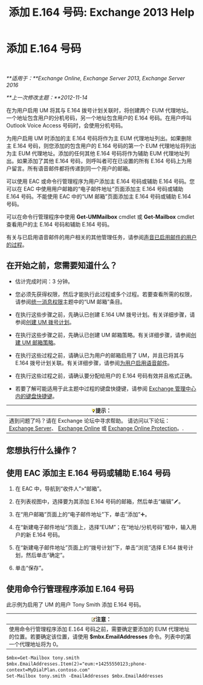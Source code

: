 ﻿---
title: '添加 E.164 号码: Exchange 2013 Help'
TOCTitle: 添加 E.164 号码
ms:assetid: fab86207-be03-40ef-9fea-045a50f3d122
ms:mtpsurl: https://technet.microsoft.com/zh-cn/library/JJ662762(v=EXCHG.150)
ms:contentKeyID: 50556699
ms.date: 01/11/2018
mtps_version: v=EXCHG.150
ms.translationtype: HT
---

# 添加 E.164 号码

 

_**适用于：**Exchange Online, Exchange Server 2013, Exchange Server 2016_

_**上一次修改主题：**2012-11-14_

在为用户启用 UM 将其与 E.164 拨号计划关联时，将创建两个 EUM 代理地址。一个地址包含用户的分机号码，另一个地址包含用户的 E.164 号码。在用户呼叫 Outlook Voice Access 号码时，会使用分机号码。

为用户启用 UM 时添加的主 E.164 号码将作为主 EUM 代理地址列出。如果删除主 E.164 号码，则您添加的包含用户的 E.164 号码的第一个 EUM 代理地址将列出为主 EUM 代理地址。添加的任何其他 E.164 号码将作为辅助 EUM 代理地址列出。如果添加了其他 E.164 号码，则呼叫者可在已设置的所有 E.164 号码上为用户留言。所有语音邮件都将传递到同一个用户的邮箱。

可以使用 EAC 或命令行管理程序为用户添加主 E.164 号码或辅助 E.164 号码。您可以在 EAC 中使用用户邮箱的“电子邮件地址”页面添加主 E.164 号码或辅助 E.164 号码。不能使用 EAC 中的“UM 邮箱”页面添加主 E.164 号码或辅助 E.164 号码。

可以在命令行管理程序中使用 **Get-UMMailbox** cmdlet 或 **Get-Mailbox** cmdlet 查看用户的主 E.164 号码和辅助 E.164 号码。

有关与已启用语音邮件的用户相关的其他管理任务，请参阅[声音已启用邮件的用户的过程](voice-mail-enabled-user-procedures-exchange-2013-help.md)。

## 在开始之前，您需要知道什么？

  - 估计完成时间：3 分钟。

  - 您必须先获得权限，然后才能执行此过程或多个过程。若要查看所需的权限，请参阅[统一消息权限](unified-messaging-permissions-exchange-2013-help.md)主题中的“UM 邮箱”条目。

  - 在执行这些步骤之前，先确认已创建 E.164 UM 拨号计划。有关详细步骤，请参阅[创建 UM 拨号计划](create-a-um-dial-plan-exchange-2013-help.md)。

  - 在执行这些步骤之前，先确认已创建 UM 邮箱策略。有关详细步骤，请参阅[创建 UM 邮箱策略](create-a-um-mailbox-policy-exchange-2013-help.md)。

  - 在执行这些过程之前，请确认已为用户的邮箱启用了 UM，并且已将其与 E.164 拨号计划关联。有关详细步骤，请参阅[为用户启用语音邮件](enable-a-user-for-voice-mail-exchange-2013-help.md)。

  - 在执行这些过程之前，请确认要分配给用户的 E.164 号码有效并且格式正确。

  - 若要了解可能适用于此主题中过程的键盘快捷键，请参阅 [Exchange 管理中心内的键盘快捷键](keyboard-shortcuts-in-the-exchange-admin-center-exchange-online-protection-help.md)。

<table>
<thead>
<tr class="header">
<th><img src="images/Bb124558.tip(EXCHG.150).gif" title="提示" alt="提示" />提示：</th>
</tr>
</thead>
<tbody>
<tr class="odd">
<td>遇到问题了吗？请在 Exchange 论坛中寻求帮助。 请访问以下论坛：<a href="https://go.microsoft.com/fwlink/p/?linkid=60612">Exchange Server</a>、 <a href="https://go.microsoft.com/fwlink/p/?linkid=267542">Exchange Online</a> 或 <a href="https://go.microsoft.com/fwlink/p/?linkid=285351">Exchange Online Protection</a>。.</td>
</tr>
</tbody>
</table>


## 您想执行什么操作？

## 使用 EAC 添加主 E.164 号码或辅助 E.164 号码

1.  在 EAC 中，导航到“收件人”\>“邮箱”。

2.  在列表视图中，选择要为其添加 E.164 号码的邮箱，然后单击“编辑”![编辑图标](images/Bb124582.6f53ccb2-1f13-4c02-bea0-30690e6ea71d(EXCHG.150).gif "编辑图标")。

3.  在“用户邮箱”页面上的“电子邮件地址”下，单击“添加”![添加图标](images/JJ218640.c1e75329-d6d7-4073-a27d-498590bbb558(EXCHG.150).gif "添加图标")。

4.  在“新建电子邮件地址”页面上，选择“EUM”；在“地址/分机号码”框中，输入用户的新 E.164 号码。

5.  在“新建电子邮件地址”页面上的“拨号计划”下，单击“浏览”选择 E.164 拨号计划，然后单击“确定”。

6.  单击“保存”。

## 使用命令行管理程序添加 E.164 号码

此示例为启用了 UM 的用户 Tony Smith 添加 E.164 号码。

<table>
<thead>
<tr class="header">
<th><img src="images/Bb124558.note(EXCHG.150).gif" title="注意" alt="注意" />注意：</th>
</tr>
</thead>
<tbody>
<tr class="odd">
<td>使用命令行管理程序添加 E.164 号码之前，需要确定要添加的 EUM 代理地址的位置。若要确定该位置，请使用 <strong>$mbx.EmailAddresses</strong> 命令。列表中的第一个代理地址将为 0。</td>
</tr>
</tbody>
</table>


    $mbx=Get-Mailbox tony.smith
    $mbx.EmailAddresses.Item(2)="eum:+14255550123;phone-context=MyDialPlan.contoso.com"
    Set-Mailbox tony.smith -EmailAddresses $mbx.EmailAddresses

